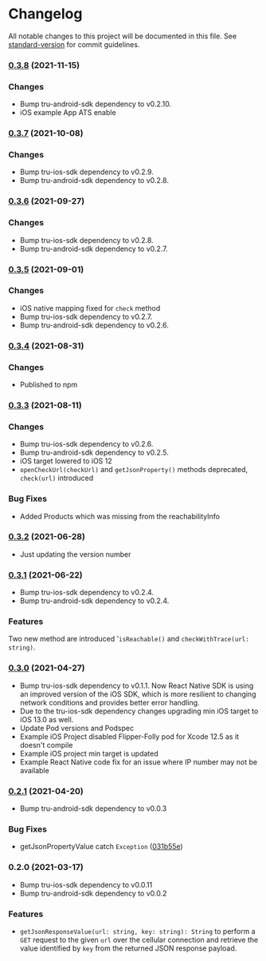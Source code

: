 # Changelog

All notable changes to this project will be documented in this file. See [standard-version](https://github.com/conventional-changelog/standard-version) for commit guidelines.
### [0.3.8](https://github.com/tru-ID/tru-sdk-react-native/compare/v0.3.7...v0.3.8) (2021-11-15)
### Changes
* Bump tru-android-sdk dependency to v0.2.10.
* iOS example App ATS enable
### [0.3.7](https://github.com/tru-ID/tru-sdk-react-native/compare/v0.3.6...v0.3.7) (2021-10-08)
### Changes
* Bump tru-ios-sdk dependency to v0.2.9.
* Bump tru-android-sdk dependency to v0.2.8.
### [0.3.6](https://github.com/tru-ID/tru-sdk-react-native/compare/v0.3.5...v0.3.6) (2021-09-27)
### Changes
* Bump tru-ios-sdk dependency to v0.2.8.
* Bump tru-android-sdk dependency to v0.2.7.
### [0.3.5](https://github.com/tru-ID/tru-sdk-react-native/compare/v0.3.4...v0.3.5) (2021-09-01)
### Changes
* iOS native mapping fixed for `check` method
* Bump tru-ios-sdk dependency to v0.2.7.
* Bump tru-android-sdk dependency to v0.2.6.
### [0.3.4](https://github.com/tru-ID/tru-sdk-react-native/compare/v0.3.3...v0.3.4) (2021-08-31)
### Changes
* Published to npm 
### [0.3.3](https://github.com/tru-ID/tru-sdk-react-native/compare/v0.3.2...v0.3.3) (2021-08-11)
### Changes
* Bump tru-ios-sdk dependency to v0.2.6.
* Bump tru-android-sdk dependency to v0.2.5.
* iOS target lowered to iOS 12
* `openCheckUrl(checkUrl)` and `getJsonProperty()` methods deprecated, `check(url)` introduced
### Bug Fixes
* Added Products which was missing from the reachabilityInfo

### [0.3.2](https://github.com/tru-ID/tru-sdk-react-native/compare/v0.3.1...v0.3.2) (2021-06-28)
* Just updating the version number

### [0.3.1](https://github.com/tru-ID/tru-sdk-react-native/compare/v0.3.0...v0.3.1) (2021-06-22)
* Bump tru-ios-sdk dependency to v0.2.4.
* Bump tru-android-sdk dependency to v0.2.4.
### Features
Two new method are introduced '`isReachable()` and `checkWithTrace(url: string)`.

### [0.3.0](https://github.com/tru-ID/tru-sdk-react-native/compare/v0.2.1...v0.3.0) (2021-04-27)

* Bump tru-ios-sdk dependency to v0.1.1. Now React Native SDK is using an improved version of the iOS SDK, which is more resilient to changing network conditions and provides better error handling.
* Due to the tru-ios-sdk dependency changes upgrading min iOS target to iOS 13.0 as well. 
* Update Pod versions and Podspec
* Example iOS Project disabled Flipper-Folly pod for Xcode 12.5 as it doesn't compile
* Example iOS project min target is updated
* Example React Native code fix for an issue where IP number may not be available

### [0.2.1](https://github.com/tru-ID/tru-sdk-react-native/compare/v0.2.0...v0.2.1) (2021-04-20)

* Bump tru-android-sdk dependency to v0.0.3

### Bug Fixes

* getJsonPropertyValue catch `Exception` ([031b55e](https://github.com/tru-ID/tru-sdk-react-native/commit/031b55ebd5007aedd95cbd92ca75a1909eef895f))

### 0.2.0 (2021-03-17)

* Bump tru-ios-sdk dependency to v0.0.11
* Bump tru-android-sdk dependency to v0.0.2

### Features

- `getJsonResponseValue(url: string, key: string): String` to perform a `GET` request to the given `url` over the cellular connection and retrieve the value identified by `key` from the returned JSON response payload.
